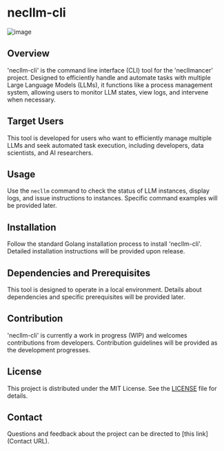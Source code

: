 # necllm-cli

![image](https://github.com/necllmancer/necllm-cli/assets/96694331/d22498cc-b631-449d-a51f-03f4618a46d7)

## Overview
'necllm-cli' is the command line interface (CLI) tool for the 'necllmancer' project. Designed to efficiently handle and automate tasks with multiple Large Language Models (LLMs), it functions like a process management system, allowing users to monitor LLM states, view logs, and intervene when necessary.

## Target Users
This tool is developed for users who want to efficiently manage multiple LLMs and seek automated task execution, including developers, data scientists, and AI researchers.

## Usage
Use the `necllm` command to check the status of LLM instances, display logs, and issue instructions to instances. Specific command examples will be provided later.

## Installation
Follow the standard Golang installation process to install 'necllm-cli'. Detailed installation instructions will be provided upon release.

## Dependencies and Prerequisites
This tool is designed to operate in a local environment. Details about dependencies and specific prerequisites will be provided later.

## Contribution
'necllm-cli' is currently a work in progress (WIP) and welcomes contributions from developers. Contribution guidelines will be provided as the development progresses.

## License
This project is distributed under the MIT License. See the [LICENSE](LICENSE) file for details.

## Contact
Questions and feedback about the project can be directed to [this link](Contact URL).
